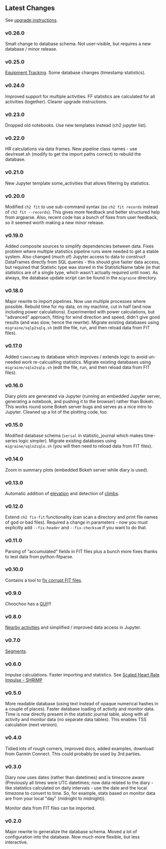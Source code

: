 
## Latest Changes

See [upgrade
instructions](https://andrewcooke.github.io/choochoo/version-upgrades).

### v0.26.0

Small change to database schema.  Not user-visible, but requires a new
database / minor release.

### v0.25.0

[Equipment Tracking](https://andrewcooke.github.io/choochoo/kit).
Some database changes (timestamp statistics).

### v0.24.0

Improved support for multiple activities.  FF statistics are
calculated for all activities (together).  Clearer upgrade
instructions.

### v0.23.0

Dropped old notebooks.  Use new templates instead (ch2 jupyter list).

### v0.22.0

HR calculations via data frames.  New pipeline class names - use
dev/reset.sh (modify to get the import paths correct) to rebuild the
database.

### v0.21.0

New Jupyter template some_activities that allows filtering by
statistics.

### v0.20.0

Modified `ch2 fit` to use sub-command syntax (so `ch2 fit records`
instead of `ch2 fit --records`).  This gives more feedback and better
structured help from argparse.  Also, recent code has a bunch of fixes
from user feedback, so it seemed worth making a new minor release.

### v0.19.0

Added composite sources to simplify dependencies between data.  Fixes
problem where multiple statistics pipeline runs were needed to get a
stable system.  Also changed (much of) Jupyter access to data to
construct DataFrames directly from SQL queries - this should give
faster data access, but required that Statistic type was stored in the
StatisticName table (ie that statistics are of a single type, which
wasn't actually required until now).  As always, the database update
script can be found in the `migraine` directory.

### v0.18.0

Major rewrite to import pipelines.  Now use multiple processes where
possible.  Rebuild time for my data, on my machine, cut in half (and
now including power calculations).  Experimented with power
calculations, but "advanced" approach, fitting for wind direction and
speed, didn't give good results (and was slow, hence the rewrite).
Migrate existing databases using `migraine/sqlp2sqlq.sh` (edit the
file, run, and then reload data from FIT files).

### v0.17.0

Added `timestamp` to database which improves / extends logic to avoid
un-needed work re-calcualting statistics.  Migrate existing databases
using `migraine/sqlo2sqlp.sh` (edit the file, run, and then reload
data from FIT files).

### v0.16.0

Diary plots are generated via Jupyter (running an embedded Jupyter
server, generating a notebook, and pushing it to the browser) rather
than Bokeh.  This works round some Bokeh server bugs and serves as a
nice intro to Jupyter.  Cleaned up a lot of the plotting code, too.

### v0.15.0

Modified database schema (`serial` in statistic_journal which makes
time-series logic simpler).  Migrate existing databases using
`migraine/sqln2sqlo.sh` (you will then need to reload data from FIT
files).

### v0.14.0

Zoom in summary plots (embedded Bokeh server while diary is used).

### v0.13.0

Automatic addition of
[elevation](https://andrewcooke.github.io/choochoo/elevation) and
detection of [climbs](https://andrewcooke.github.io/choochoo/docs).

### v0.12.0

Extend `ch2 fix-fit` functionality (can scan a directory and print
file names of god or bad files).  Required a change in parameters -
now you must explicitly add `--fix-header` and `--fix-checksum` if you
want to do that.

### v0.11.0

Parsing of "accumulated" fields in FIT files plus a bunch more fixes
thanks to test data from python-fitparse.

### v0.10.0

Contains a tool to [fix corrupt FIT
files](https://andrewcooke.github.io/choochoo/fix-fit).

### v0.9.0

Choochoo has a [GUI](https://andrewcooke.github.io/choochoo/summary)!!!

### v0.8.0

[Nearby activities](https://andrewcooke.github.io/choochoo/nearby) and
simplified / improved data access in Jupyter.

### v0.7.0

[Segments](https://andrewcooke.github.io/choochoo/segments).

### v0.6.0

Impulse calculations.  Faster importing and statistics.  See [Scaled
Heart Rate Impulse -
SHRIMP](https://andrewcooke.github.io/choochoo/impulse)

### v0.5.0

More readable database (using text instead of opaque numerical hashes
in a couple of places).  Faster database loading of activity and
monitor data.  Time is now directly present in the statistic journal
table, along with all activity and monitor data (no separate data
tables).  This enables TSS calculation (next version).

### v0.4.0

Tidied lots of rough corners, improved docs, added examples, download
from Garmin Connect.  This could probably be used by 3rd parties.

### v0.3.0

Diary now uses dates (rather than datetimes) and is timezone aware
(Previously all times were UTC datetimes; now data related to the
diary - like statistics calculated on daily intervals - use the date
and the local timezone to convert to time.  So, for example, stats
based on monitor data are from your local "day" (midnight to
midnight)).

Monitor data from FIT files can be imported.

### v0.2.0

Major rewrite to generalize the database schema.  Moved a lot of
configuration into the database.  Now much more flexible, but less
interactive.
